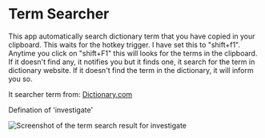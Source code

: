 # Term Searcher

This app automatically search dictionary term that you have copied in your clipboard.
This waits for the hotkey trigger. I have set this to "shift+f1".
Anytime you click on "shift+F1" this will looks for the terms in the clipboard.
If it doesn't find any, it notifies you but it finds one, it search for the term in dictionary website.
If it doesn't find the term in the dictionary, it will inform you so.

It searcher term from:
[Dictionary.com](https://www.dictionary.com)

Defination of 'investigate'

<img src="https://snipboard.io/cmRrPN.jpg" alt="Screenshot of the term search result for investigate"/>

